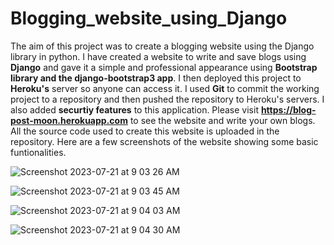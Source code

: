 # Blogging_website_using_Django
The aim of this project was to create a blogging website using the Django library in python. I have created a website to write and save blogs using **Django** and gave it a simple and professional appearance using **Bootstrap library and the django-bootstrap3 app**. I then deployed this project to **Heroku's** server so anyone can access it. I used **Git** to commit the working project to a repository and then pushed the repository to Heroku's servers. I also added **securtiy features** to this application. Please visit **https://blog-post-moon.herokuapp.com** to see the website and write your own blogs. All the source code used to create this website is uploaded in the repository. Here are a few screenshots of the website showing some basic funtionalities.     




         




![Screenshot 2023-07-21 at 9 03 26 AM](https://github.com/mayank8893/Blogging_website_using_Django/assets/69361645/4e45bdc6-7bbf-404c-8736-878646c3e4ef)   


![Screenshot 2023-07-21 at 9 03 45 AM](https://github.com/mayank8893/Blogging_website_using_Django/assets/69361645/1723ae2b-0b8f-4811-83ae-6924a79736d6)   


![Screenshot 2023-07-21 at 9 04 03 AM](https://github.com/mayank8893/Blogging_website_using_Django/assets/69361645/c1545185-9088-4762-bbf9-c0282465ae0e)



![Screenshot 2023-07-21 at 9 04 30 AM](https://github.com/mayank8893/Blogging_website_using_Django/assets/69361645/51822e86-1adc-4af1-af95-2c074e1fbe59)
